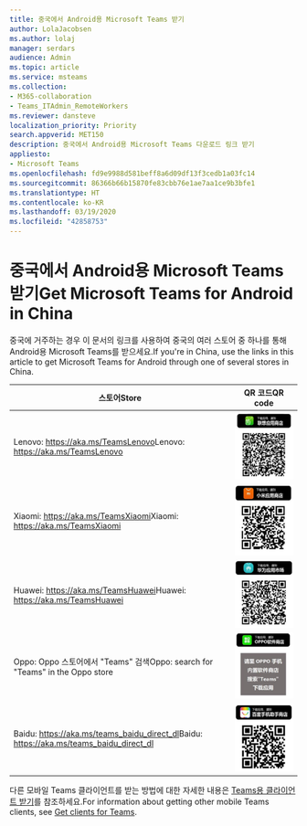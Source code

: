 ```yaml
---
title: 중국에서 Android용 Microsoft Teams 받기
author: LolaJacobsen
ms.author: lolaj
manager: serdars
audience: Admin
ms.topic: article
ms.service: msteams
ms.collection:
- M365-collaboration
- Teams_ITAdmin_RemoteWorkers
ms.reviewer: dansteve
localization_priority: Priority
search.appverid: MET150
description: 중국에서 Android용 Microsoft Teams 다운로드 링크 받기
appliesto:
- Microsoft Teams
ms.openlocfilehash: fd9e9988d581beff8a6d09df13f3cedb1a03fc14
ms.sourcegitcommit: 86366b66b15870fe83cbb76e1ae7aa1ce9b3bfe1
ms.translationtype: HT
ms.contentlocale: ko-KR
ms.lasthandoff: 03/19/2020
ms.locfileid: "42858753"
---
```

# <a name="get-microsoft-teams-for-android-in-china"></a><span data-ttu-id="0b7d4-103">중국에서 Android용 Microsoft Teams 받기</span><span class="sxs-lookup"><span data-stu-id="0b7d4-103">Get Microsoft Teams for Android in China</span></span>

<span data-ttu-id="0b7d4-104">중국에 거주하는 경우 이 문서의 링크를 사용하여 중국의 여러 스토어 중 하나를 통해 Android용 Microsoft Teams를 받으세요.</span><span class="sxs-lookup"><span data-stu-id="0b7d4-104">If you're in China, use the links in this article to get Microsoft Teams for Android through one of several stores in China.</span></span>


|<span data-ttu-id="0b7d4-105">스토어</span><span class="sxs-lookup"><span data-stu-id="0b7d4-105">Store</span></span>  |<span data-ttu-id="0b7d4-106">QR 코드</span><span class="sxs-lookup"><span data-stu-id="0b7d4-106">QR code</span></span>  |
|---------|---------|
| <span data-ttu-id="0b7d4-107">Lenovo: https://aka.ms/TeamsLenovo</span><span class="sxs-lookup"><span data-stu-id="0b7d4-107">Lenovo: https://aka.ms/TeamsLenovo</span></span>      | ![Lenovo 스토어의 Android용 Teams에 대한 QR 코드](media/get-teams-android-in-china-lenovo.png)        |
| <span data-ttu-id="0b7d4-109">Xiaomi: https://aka.ms/TeamsXiaomi</span><span class="sxs-lookup"><span data-stu-id="0b7d4-109">Xiaomi: https://aka.ms/TeamsXiaomi</span></span>     |![Xiaomi 스토어의 Android용 Teams에 대한 QR 코드](media/get-teams-android-in-china-xiaomi.png)         |
|<span data-ttu-id="0b7d4-111">Huawei: https://aka.ms/TeamsHuawei</span><span class="sxs-lookup"><span data-stu-id="0b7d4-111">Huawei: https://aka.ms/TeamsHuawei</span></span>     | ![Huawei 스토어의 Android용 Teams에 대한 QR 코드](media/get-teams-android-in-china-huawei.png)        |
|<span data-ttu-id="0b7d4-113">Oppo: Oppo 스토어에서 "Teams" 검색</span><span class="sxs-lookup"><span data-stu-id="0b7d4-113">Oppo: search for "Teams" in the Oppo store</span></span>     | ![Oppo 스토어의 Android용 Teams에 대한 QR 코드](media/get-teams-android-in-china-oppo.png)        |
|<span data-ttu-id="0b7d4-115">Baidu: https://aka.ms/teams_baidu_direct_dl</span><span class="sxs-lookup"><span data-stu-id="0b7d4-115">Baidu: https://aka.ms/teams_baidu_direct_dl</span></span>     | ![Baidu 스토어의 Android용 Teams에 대한 QR 코드](media/get-teams-android-in-china-baidu.png)        |

<span data-ttu-id="0b7d4-117">다른 모바일 Teams 클라이언트를 받는 방법에 대한 자세한 내용은 [Teams용 클라이언트 받기](get-clients.md#mobile-clients)를 참조하세요.</span><span class="sxs-lookup"><span data-stu-id="0b7d4-117">For information about getting other mobile Teams clients, see [Get clients for Teams](get-clients.md#mobile-clients).</span></span>
